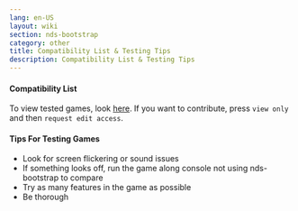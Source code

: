 ```yaml
---
lang: en-US
layout: wiki
section: nds-bootstrap
category: other
title: Compatibility List & Testing Tips
description: Compatibility List & Testing Tips
---
```

#### Compatibility List
To view tested games, look [here](https://docs.google.com/spreadsheets/d/1LRTkXOUXraTMjg1eedz_f7b5jiuyMv2x6e_jY_nyHSc/edit#gid=0). If you want to contribute, press `view only` and then `request edit access`. 

#### Tips For Testing Games
- Look for screen flickering or sound issues
- If something looks off, run the game along console not using nds-bootstrap to compare
- Try as many features in the game as possible
- Be thorough 
